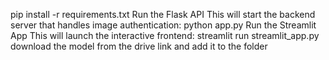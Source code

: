 pip install -r requirements.txt
Run the Flask API
This will start the backend server that handles image authentication:
python app.py
Run the Streamlit App
This will launch the interactive frontend:
streamlit run streamlit_app.py
download the model from the drive link and add it to the folder







